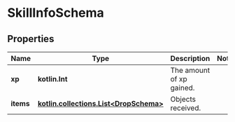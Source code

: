 
# SkillInfoSchema

## Properties
Name | Type | Description | Notes
------------ | ------------- | ------------- | -------------
**xp** | **kotlin.Int** | The amount of xp gained. | 
**items** | [**kotlin.collections.List&lt;DropSchema&gt;**](DropSchema.md) | Objects received. | 



